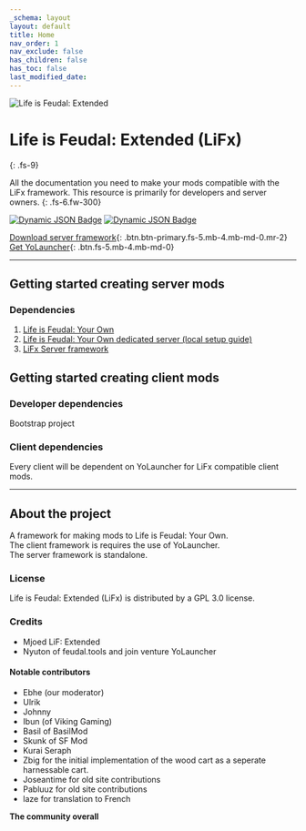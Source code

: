 ```yaml
---
_schema: layout
layout: default
title: Home
nav_order: 1
nav_exclude: false
has_children: false
has_toc: false
last_modified_date:
---
```

![Life is Feudal: Extended](/uploads/lifx-lightgrey-logo.png)

# Life is Feudal: Extended (LiFx)
{: .fs-9}

All the documentation you need to make your mods compatible with the LiFx framework. This resource is primarily for developers and server owners.
{: .fs-6.fw-300}

[![Dynamic JSON Badge](https://img.shields.io/badge/dynamic/json?url=https%3A%2F%2Fapi.github.com%2Frepos%2FLiF-x%2FServerAutoloader%2Freleases%3Fper_page%3D1&amp;query=%24%5B0%5D.tag_name&amp;label=ServerAutoloader&amp;color=green)](https://github.com/LiF-x/ServerAutoloader/releases/latest) [![Dynamic JSON Badge](https://img.shields.io/badge/dynamic/json?url=https%3A%2F%2Fapi.github.com%2Frepos%2FLiF-x%2FClientAutoloader%2Freleases%3Fper_page%3D1&amp;query=%24%5B0%5D.tag_name&amp;label=ClientAutoloader)](https://github.com/LiF-x/ClientAutoloader/releases/latest)

[Download server framework](https://github.com/LiF-x/ServerAutoloader/releases/latest){: .btn.btn-primary.fs-5.mb-4.mb-md-0.mr-2} [Get YoLauncher](https://yolauncher.app){: .btn.fs-5.mb-4.mb-md-0}

---

## Getting started creating server mods

### Dependencies

1. [Life is Feudal: Your Own](https://store.steampowered.com/app/290080/Life_is_Feudal_Your_Own/)
2. [Life is Feudal: Your Own dedicated server (local setup guide)](/tutorials/life-is-feudal-your-own-dedicated-server.html)
3. [LiFx Server framework](/Docs/server-framework.html)

## Getting started creating client mods

### Developer dependencies

Bootstrap project

### Client dependencies

Every client will be dependent on YoLauncher for LiFx compatible client mods.

---

## About the project

A framework for making mods to Life is Feudal: Your Own.<br>The client framework is requires the use of YoLauncher.<br>The server framework is standalone.

### License

Life is Feudal: Extended (LiFx) is distributed by a GPL 3.0 license.

### Credits

* Mjoed LiF: Extended
* Nyuton of feudal.tools and join venture YoLauncher

#### Notable contributors

* Ebhe (our moderator)
* Ulrik
* Johnny
* Ibun (of Viking Gaming)
* Basil of BasilMod
* Skunk of SF Mod
* Kurai Seraph
* Zbig for the initial implementation of the wood cart as a seperate harnessable cart.
* Joseantime for old site contributions
* Pabluuz for old site contributions
* laze for translation to French

**The community overall**